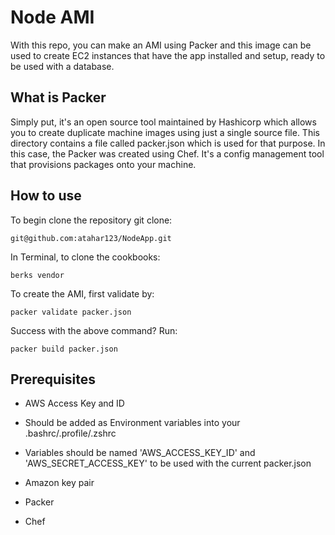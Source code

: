 # Node AMI

With this repo, you can make an AMI using Packer and this image can be used to create EC2 instances that have the app installed and setup, ready to be used with a database.


## What is Packer
Simply put, it's an open source tool maintained by Hashicorp which allows you to create duplicate machine images using just a single source file. This directory contains a file called packer.json which is used for that purpose. In this case, the Packer was created using Chef. It's a config management tool that provisions packages onto your machine.

## How to use
To begin clone the repository git clone:
```
git@github.com:atahar123/NodeApp.git
```

In Terminal, to clone the cookbooks:
```
berks vendor
```

To create the AMI, first validate by:
```
packer validate packer.json
```

Success with the above command? Run:
```
packer build packer.json
```
## Prerequisites
- AWS Access Key and ID

- Should be added as Environment variables into your .bashrc/.profile/.zshrc

- Variables should be named 'AWS_ACCESS_KEY_ID' and 'AWS_SECRET_ACCESS_KEY' to be used with the current packer.json

- Amazon key pair

- Packer

- Chef
